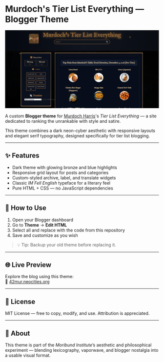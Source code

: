# Murdoch's Tier List Everything — Blogger Theme

![Screenshot of Murdoch's Tier List Everything](Images/MurdochsTierListEverythingScreenshot.png)

A custom **Blogger theme** for [Murdoch Harris](https://42mur.neocities.org/)'s *Tier List Everything* — a site dedicated to ranking the unrankable with style and satire.

This theme combines a dark neon-cyber aesthetic with responsive layouts and elegant serif typography, designed specifically for tier list blogging.

---

## ✨ Features

- Dark theme with glowing bronze and blue highlights
- Responsive grid layout for posts and categories
- Custom-styled archive, label, and translate widgets
- Classic *IM Fell English* typeface for a literary feel
- Pure HTML + CSS — no JavaScript dependencies

---

## 🚀 How to Use

1. Open your Blogger dashboard
2. Go to **Theme** → **Edit HTML**
3. Select all and replace with the code from this repository
4. Save and customize as you wish

> 💡 Tip: Backup your old theme before replacing it.

---

## 🌐 Live Preview

Explore the blog using this theme:  
🔗 [42mur.neocities.org](https://42mur.neocities.org/)

---

## 📄 License

MIT License — free to copy, modify, and use. Attribution is appreciated.

---

## 🧠 About

This theme is part of the *Moribund Institute*’s aesthetic and philosophical experiment — blending lexicography, vaporwave, and blogger nostalgia into a usable visual format.
